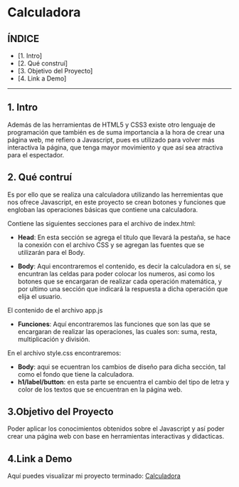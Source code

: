 # Calculadora

## **ÍNDICE**

* [1. Intro] 
* [2. Qué construí] 
* [3. Objetivo del Proyecto]
* [4. Link a Demo] 

****

## 1. Intro 
Además de las herramientas de HTML5 y CSS3 existe otro lenguaje de programación que también es de suma importancia a la hora de crear una página web, me refiero a Javascript, pues es utilizado para volver más interactiva la página, que tenga mayor movimiento y que así sea atractiva para el espectador.

## 2. Qué contruí
Es por ello que se realiza una calculadora utilizando las herremientas que nos ofrece Javascript, en este proyecto se crean botones y funciones que engloban las operaciones básicas que contiene una calculadora.

Contiene las siguientes secciones para el archivo de index.html:

* **Head**: En esta sección se agrega el titulo que llevará la pestaña, se hace la conexión con el archivo CSS y se agregan las fuentes que se utilizarán para el Body.

* **Body**: Aqui encontraremos el contenido, es decir la calculadora en sí, se encuntran las celdas para poder colocar los numeros, asi como los botones que se encargaran de realizar cada operación matemática, y por ultimo una sección que indicará la respuesta a dicha operación que elija el usuario.

El contenido de el archivo app.js
 
* **Funciones**: Aquí encontraremos las funciones que son las que se encargaran de realizar las operaciones, las cuales son: suma, resta, multiplicación y división.

En el archivo style.css encontraremos:

* **Body**: aqui se ecuentran los cambios de diseño para dicha sección, tal como el fondo que tiene la calculadora.
*  **h1/label/button**: en esta parte se encuentra el cambio del tipo de letra y color de los textos que se encuentran en la página web.

## 3.Objetivo del Proyecto
Poder aplicar los conocimientos obtenidos sobre el Javascript y así poder crear una página web con base en herramientas interactivas y didacticas.

## 4.Link a Demo

Aquí puedes visualizar mi proyecto terminado: [Calculadora]([https://calculadoratecnolochicas.netlify.app/])

